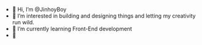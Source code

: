 - 👋 Hi, I’m @JinhoyBoy
- 👀 I’m interested in building and designing things and letting my creativity run wild.
- 🌱 I’m currently learning Front-End development
- 🐸
